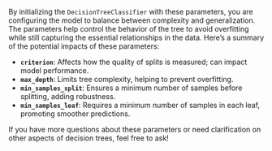 By initializing the `DecisionTreeClassifier` with these parameters, you are configuring the model to balance between complexity and generalization. The parameters help control the behavior of the tree to avoid overfitting while still capturing the essential relationships in the data. Here’s a summary of the potential impacts of these parameters:

- **`criterion`**: Affects how the quality of splits is measured; can impact model performance.
- **`max_depth`**: Limits tree complexity, helping to prevent overfitting.
- **`min_samples_split`**: Ensures a minimum number of samples before splitting, adding robustness.
- **`min_samples_leaf`**: Requires a minimum number of samples in each leaf, promoting smoother predictions.

If you have more questions about these parameters or need clarification on other aspects of decision trees, feel free to ask!